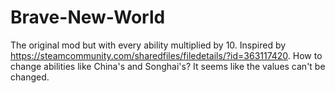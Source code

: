 # Brave-New-World
The original mod but with every ability multiplied by 10.
Inspired by https://steamcommunity.com/sharedfiles/filedetails/?id=363117420.
How to change abilities like China's and Songhai's? It seems like the values can't be changed.
